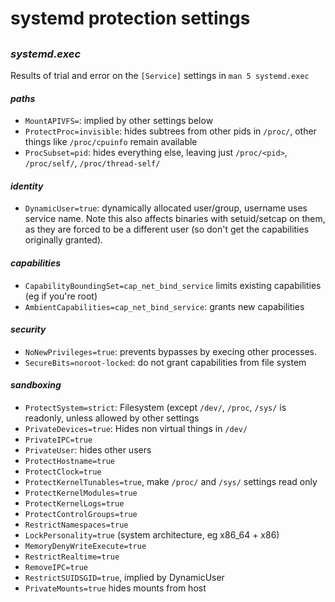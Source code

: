 # systemd protection settings

## 


### _systemd.exec_

Results of trial and error on the `[Service]` settings in `man 5 systemd.exec`

#### _paths_

* `MountAPIVFS=`: implied by other settings below
* `ProtectProc=invisible`: hides subtrees from other pids in `/proc/`,
  other things like `/proc/cpuinfo` remain available
* `ProcSubset=pid`: hides everything else, leaving just
  `/proc/<pid>`, `/proc/self/`, `/proc/thread-self/`

#### _identity_

* `DynamicUser=true`: dynamically allocated user/group, username uses service name.
  Note this also affects binaries with setuid/setcap on them,
  as they are forced to be a different user (so don't get the capabilities originally granted).

#### _capabilities_

* `CapabilityBoundingSet=cap_net_bind_service` limits existing capabilities (eg if you're root)
* `AmbientCapabilities=cap_net_bind_service`: grants new capabilities

#### _security_

* `NoNewPrivileges=true`: prevents bypasses by execing other processes.
* `SecureBits=noroot-locked`: do not grant capabilities from file system

#### _sandboxing_

* `ProtectSystem=strict`: Filesystem (except `/dev/`, `/proc`, `/sys/` is readonly,
  unless allowed by other settings
* `PrivateDevices=true`: Hides non virtual things in `/dev/`
* `PrivateIPC=true`
* `PrivateUser`: hides other users
* `ProtectHostname=true`
* `ProtectClock=true`
* `ProtectKernelTunables=true`, make `/proc/` and `/sys/` settings read only
* `ProtectKernelModules=true`
* `ProtectKernelLogs=true`
* `ProtectControlGroups=true`
* `RestrictNamespaces=true`
* `LockPersonality=true` (system architecture, eg x86_64 + x86)
* `MemoryDenyWriteExecute=true`
* `RestrictRealtime=true`
* `RemoveIPC=true`
* `RestrictSUIDSGID=true`, implied by DynamicUser
* `PrivateMounts=true` hides mounts from host
